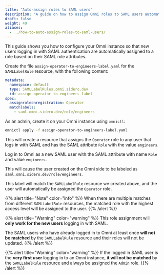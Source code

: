 ```yaml
---
title: "Auto-assign roles to SAML users"
description: "A guide on how to assign Omni roles to SAML users automatically."
draft: false
weight: 40
aliases:
  - ../how-to-auto-assign-roles-to-saml-users/
---
```


This guide shows you how to configure your Omni instance so that new users logging in
with SAML authentication are automatically assigned to a role based on their SAML role attributes.

Create the file `assign-operator-to-engineers-label.yaml` for the `SAMLLabelRule` resource, with the following content:

```yaml
metadata:
  namespace: default
  type: SAMLLabelRules.omni.sidero.dev
  id: assign-operator-to-engineers-label
spec:
  assignroleonregistration: Operator
  matchlabels:
    - saml.omni.sidero.dev/role/engineers
```

As an admin, create it on your Omni instance using `omnictl`:

```bash
omnictl apply -f assign-operator-to-engineers-label.yaml
```

This will create a resource that assigns the `Operator` role to any user that logs in with SAML
and has the SAML attribute `Role` with the value `engineers`.

Log in to Omni as a new SAML user with the SAML attribute with name `Role` and value `engineers`.

This will cause the user created on the Omni side to be labeled as `saml.omni.sidero.dev/role/engineers`.

This label will match the `SAMLLabelRule` resource we created above,
and the user will automatically be assigned the `Operator` role.

{{% alert title="Note" color="info" %}}
When there are multiple matches from different `SAMLLabelRule` resources,
the matched role with the highest access level will be assigned to the user.
{{% /alert %}}

{{% alert title="Warning" color="warning" %}}
This role assignment will **only work for the new users** logging in with SAML.

The SAML users who have already logged in to Omni at least once
**will not be matched** by the `SAMLLabelRule` resource and their roles will not be updated.
{{% /alert %}}

{{% alert title="Warning" color="warning" %}}
If the logged in SAML user is the **very first user** logging in to an Omni instance,
**it will not be matched** by the `SAMLLabelRule` resource
and always be assigned the `Admin` role.
{{% /alert %}}
